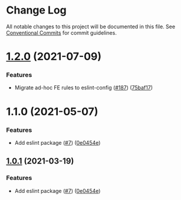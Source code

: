 # Change Log

All notable changes to this project will be documented in this file.
See [Conventional Commits](https://conventionalcommits.org) for commit guidelines.

# [1.2.0](https://github.com/Kiwanoproject/kiwanoswap-toolkit/tree/master/packages/eslint-config-kiwanoswap/compare/@kiwanoswap/eslint-config-kiwanoswap@1.1.0...@kiwanoswap/eslint-config-kiwanoswap@1.2.0) (2021-07-09)


### Features

* Migrate ad-hoc FE rules to eslint-config ([#187](https://github.com/Kiwanoproject/kiwanoswap-toolkit/tree/master/packages/eslint-config-kiwanoswap/issues/187)) ([75baf17](https://github.com/Kiwanoproject/kiwanoswap-toolkit/tree/master/packages/eslint-config-kiwanoswap/commit/75baf175c8316fdfc549bc99e2bc38d65b18c5b6))





# 1.1.0 (2021-05-07)


### Features

* Add eslint package ([#7](https://github.com/Kiwanoproject/kiwanoswap-toolkit/tree/master/packages/eslint-config-kiwanoswap/issues/7)) ([0e0454e](https://github.com/Kiwanoproject/kiwanoswap-toolkit/tree/master/packages/eslint-config-kiwanoswap/commit/0e0454eb9a63e976934956dc5c66fbef2ce2017a))





## [1.0.1](https://github.com/Kiwanoproject/kiwanoswap-toolkit/tree/master/packages/eslint-config-kiwanoswap/compare/@kiwanoswap-libs/eslint-config-kiwanoswap@1.0.1...@kiwanoswap-libs/eslint-config-kiwanoswap@1.0.1) (2021-03-19)


### Features

* Add eslint package ([#7](https://github.com/Kiwanoproject/kiwanoswap-toolkit/tree/master/packages/eslint-config-kiwanoswap/issues/7)) ([0e0454e](https://github.com/Kiwanoproject/kiwanoswap-toolkit/tree/master/packages/eslint-config-kiwanoswap/commit/0e0454eb9a63e976934956dc5c66fbef2ce2017a))
